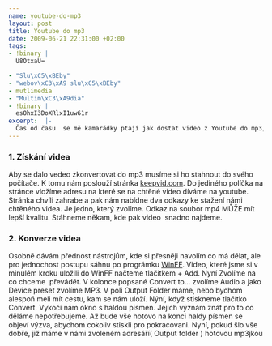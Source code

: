 ```yaml
--- 
name: youtube-do-mp3
layout: post
title: Youtube do mp3
date: 2009-06-21 22:31:00 +02:00
tags: 
- !binary |
  U8OtxaU=

- "Slu\xC5\xBEby"
- "webov\xC3\xA9 slu\xC5\xBEby"
- mutlimedia
- "Multim\xC3\xA9dia"
- !binary |
  esOhxI3DoXRlxI1uw61r
excerpt:  |-
  Čas od času  se mě kamarádky ptají jak dostat video z Youtube do mp3, aby to mohli poslouchat ve svych chytrych krabickach. Tady je tedy post, ktery to popisuje.
---
```


### 1. Získání videa

Aby se dalo vedeo zkonvertovat do mp3 musíme si ho stahnout do svého počítače. K tomu nám poslouží stránka <a href="http://keepvid.com/">keepvid.com</a>. Do jediného políčka na stránce vložíme adresu na které se na chtěné video díváme na youtube. Stránka chvíli zahrabe a pak nám nabídne dva odkazy ke stažení námi chtěného videa. Je jedno, který zvolíme. Odkaz na soubor mp4 MŮŽE mít lepší kvalitu. Stáhneme někam, kde pak video  snadno najdeme.

### 2. Konverze videa

Osobně dávám přednost nástrojům, kde si přesněji navolím co má dělat, ale pro jednochost postupu sáhnu po prográmku <a href="http://www.winff.org/">WinFF</a>. Video, které jsme si v minulém kroku uložili do WinFF načteme tlačítkem + Add. Nyní Zvolíme na co chceme  převádět. V kolonce popsané Convert to... zvolíme Audio a jako Device preset zvolíme MP3. V poli Output Folder máme, nebo bychom alespoň meli mít cestu, kam se nám uloží. Nýní, když stiskneme tlačítko Convert. Vykočí nám okno s haldou písmen. Jejich význám znát pro to co děláme nepotřebujeme. Až bude vše hotovo na konci haldy písmen se objeví výzva, abychom cokoliv stiskli pro pokracovani. Nyní, pokud šlo vše dobře, již máme v námi zvoleném adresáří( Output folder ) hotovou mp3jkou
